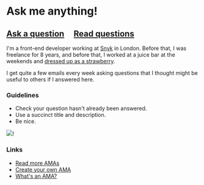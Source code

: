 # Ask me anything!

## ️[Ask a question](../../issues/new) &nbsp;&nbsp;&nbsp; [Read questions](../../issues?q=is%3Aissue+is%3Aclosed+sort%3Aupdated-desc)

I'm a front-end developer working at [Snyk](https://snyk.io/) in London. Before that, I was freelance for 8 years, and before that, I worked at a juice bar at the weekends and [dressed up as a strawberry](https://www.youtube.com/watch?v=Ok6607aTBB4).

I get quite a few emails every week asking questions that I thought might be useful to others if I answered here.

### Guidelines

- Check your question hasn't already been answered.
- Use a succinct title and description.
- Be nice.

![](https://s-media-cache-ak0.pinimg.com/originals/c4/dd/5d/c4dd5d671bb86d8551e9697c2d9ece06.gif)!

### Links

- [Read more AMAs](https://github.com/sindresorhus/amas)
- [Create your own AMA](https://github.com/sindresorhus/amas/blob/master/create-ama.md)
- [What's an AMA?](https://en.wikipedia.org/wiki/Reddit#IAmA_and_AMA)
